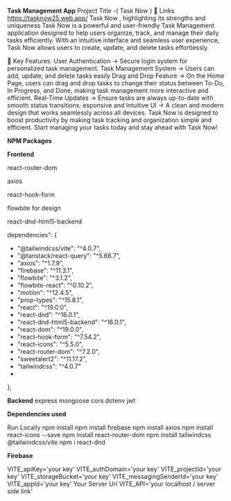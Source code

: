 **Task Management App**
Project Title -( Task Now )
🔗 Links
https://tasknow25.web.app/
Task Now , highlighting its strengths and uniqueness
Task Now is a powerful and user-friendly Task Management application designed to help users organize, track, and manage their daily tasks efficiently. With an intuitive interface and seamless user experience, Task Now allows users to create, update, and delete tasks effortlessly.

🔹 Key Features:
User Authentication -> Secure login system for personalized task management.
Task Management System -> Users can add, update, and delete tasks easily
Drag and Drop Feature -> On the Home Page, users can drag and drop tasks to change their status between To-Do, In Progress, and Done, making task management more interactive and efficient.
Real-Time Updates -> Ensure tasks are always up-to-date with smooth status transitions.
esponsive and Intuitive UI -> A clean and modern design that works seamlessly across all devices.
Task Now is designed to boost productivity by making task tracking and organization simple and efficient. Start managing your tasks today and stay ahead with Task Now!



**NPM Packages**


**Frontend**


react-router-dom

axios

react-hook-form

flowbite for design

react-dnd-html5-backend

dependencies": {

- "@tailwindcss/vite": "^4.0.7",
-  "@tanstack/react-query": "^5.66.7",
-  "axios": "^1.7.9",
-   "firebase": "^11.3.1",
-  "flowbite": "^3.1.2",
-  "flowbite-react": "^0.10.2",
-  "motion": "^12.4.5",
-  "prop-types": "^15.8.1",
-   "react": "^19.0.0",
-   "react-dnd": "^16.0.1",
-   "react-dnd-html5-backend": "^16.0.1",
-   "react-dom": "^19.0.0",
-   "react-hook-form": "^7.54.2",
-  "react-icons": "^5.5.0",
-  "react-router-dom": "^7.2.0",
- "sweetalert2": "^11.17.2",
- "tailwindcss": "^4.0.7"
-
},

**Backend**
express
mongoose
cors
dotenv
jwt

**Dependencies used**

Run Locally
npm install
npm install firebase
npm install axios
npm install react-icons --save
npm install react-router-dom
npm install tailwindcss @tailwindcss/vite
npm i react-dnd


**Firebase**


VITE_apiKey='your key'
VITE_authDomain='your key'
VITE_projectId='your key'
VITE_storageBucket='your key'
VITE_messagingSenderId='your key'
VITE_appId='your key'
Your Server Url
VITE_API='your localhost / server side link'
